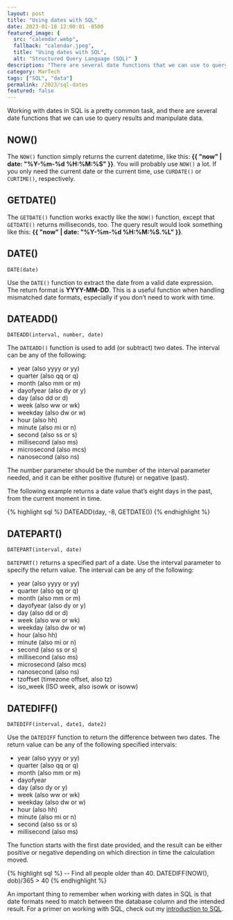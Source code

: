 ```yaml
---
layout: post
title: "Using dates with SQL"
date: 2023-01-18 12:00:01 -0500
featured_image: {
  src: "calendar.webp",
  fallback: "calendar.jpeg",
  title: "Using dates with SQL",
  alt: "Structured Query Language (SQL)" }
description: "There are several date functions that we can use to query results and manipulate data."
category: MarTech
tags: ["SQL", "data"]
permalink: /2023/sql-dates
featured: false
---
```


Working with dates in SQL is a pretty common task, and there are several date functions that we can use to query results and manipulate data.

## NOW()

The `NOW()` function simply returns the current datetime, like this: **{{ "now" | date: "%Y-%m-%d %H:%M:%S" }}**. You will probably use `NOW()` a lot. If you only need the current date or the current time, use `CURDATE()` or `CURTIME()`, respectively.

## GETDATE()

The `GETDATE()` function works exactly like the `NOW()` function, except that `GETDATE()` returns milliseconds, too. The query result would look something like this: **{{ "now" | date: "%Y-%m-%d %H:%M:%S.%L" }}**.

## DATE()
`DATE(date)`

Use the `DATE()` function to extract the date from a valid date expression. The return format is **YYYY-MM-DD**. This is a useful function when handling mismatched date formats, especially if you don’t need to work with time.

## DATEADD()
`DATEADD(interval, number, date)`

The `DATEADD()` function is used to add (or subtract) two dates. The interval can be any of the following:

- year (also yyyy or yy)
- quarter (also qq or q)
- month (also mm or m)
- dayofyear (also dy or y)
- day (also dd or d)
- week (also ww or wk)
- weekday (also dw or w)
- hour (also hh)
- minute (also mi or n)
- second (also ss or s)
- millisecond (also ms)
- microsecond (also mcs)
- nanosecond (also ns)

The number parameter should be the number of the interval parameter needed, and it can be either positive (future) or negative (past).

The following example returns a date value that’s eight days in the past, from the current moment in time.

{% highlight sql %}
DATEADD(day, -8, GETDATE())
{% endhighlight %}

## DATEPART()
`DATEPART(interval, date)`

`DATEPART()` returns a specified part of a date. Use the interval parameter to specify the return value. The interval can be any of the following:

- year (also yyyy or yy)
- quarter (also qq or q)
- month (also mm or m)
- dayofyear (also dy or y)
- day (also dd or d)
- week (also ww or wk)
- weekday (also dw or w)
- hour (also hh)
- minute (also mi or n)
- second (also ss or s)
- millisecond (also ms)
- microsecond (also mcs)
- nanosecond (also ns)
- tzoffset (timezone offset, also tz)
- iso_week (ISO week, also isowk or isoww)

## DATEDIFF()
`DATEDIFF(interval, date1, date2)`

Use the `DATEDIFF` function to return the difference between two dates. The return value can be any of the following specified intervals:

- year (also yyyy or yy)
- quarter (also qq or q)
- month (also mm or m)
- dayofyear
- day (also dy or y)
- week (also ww or wk)
- weekday (also dw or w)
- hour (also hh)
- minute (also mi or n)
- second (also ss or s)
- millisecond (also ms)

The function starts with the first date provided, and the result can be either positive or negative depending on which direction in time the calculation moved.

{% highlight sql %}
-- Find all people older than 40.
DATEDIFF(NOW(), dob)/365 > 40
{% endhighlight %}

An important thing to remember when working with dates in SQL is that date formats need to match between the database column and the intended result. For a primer on working with SQL, check out my [introduction to SQL](/martech/2023/sql-intro).